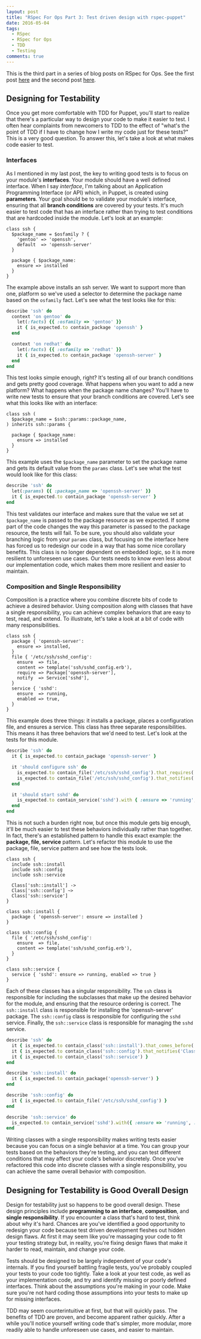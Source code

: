 ```yaml
---
layout: post
title: "RSpec For Ops Part 3: Test driven design with rspec-puppet"
date: 2016-05-04
tags:
  - RSpec
  - RSpec for Ops
  - TDD
  - Testing
comments: true
---
```


This is the third part in a series of blog posts on RSpec for Ops. See the first
post
[here](http://blog.danzil.io/2016/02/05/rspec-for-ops-part-1-essentials.html)
and the second post
[here](http://blog.danzil.io/2016/05/03/rspec-for-ops-rspec-puppet.html).

## Designing for Testability
Once you get more comfortable with TDD for Puppet, you'll start to realize that
there's a particular way to design your code to make it easier to test. I often
hear complaints from newcomers to TDD to the effect of "what's the point of TDD
if I have to change how I write my code just for these tests?" This is a very
good question. To answer this, let's take a look at what makes code easier to
test.

### Interfaces
As I mentioned in my last post, the key to writing good tests is to focus on
your module's **interfaces**. Your module should have a well defined interface.
When I say _interface_, I'm talking about an Application Programming Interface
(or API) which, in Puppet, is created using **parameters**. Your goal should be
to validate your module's interface, ensuring that all **branch conditions** are
covered by your tests. It's much easier to test code that has an interface
rather than trying to test conditions that are hardcoded inside the module.
Let's look at an example:

```puppet
class ssh {
  $package_name = $osfamily ? {
    'gentoo' => 'openssh',
    default  => 'openssh-server'
  }

  package { $package_name:
    ensure => installed
  }
}
```

The example above installs an ssh server. We want to support more than one,
platform so we've used a selector to determine the package name based on the
`osfamily` fact. Let's see what the test looks like for this:

```ruby
describe 'ssh' do
  context 'on gentoo' do
    let(:facts) {{ :osfamily => 'gentoo' }}
    it { is_expected.to contain_package 'openssh' }
  end

  context 'on redhat' do
    let(:facts) {{ :osfamily => 'redhat' }}
    it { is_expected.to contain_package 'openssh-server' }
  end
end
```

This test looks simple enough, right? It's testing all of our branch conditions
and gets pretty good coverage. What happens when you want to add a new platform?
What happens when the package name changes? You'll have to write new tests to
ensure that your branch conditions are covered. Let's see what this looks like
with an interface:

```puppet
class ssh (
  $package_name = $ssh::params::package_name,
) inherits ssh::params {

  package { $package_name:
    ensure => installed
  }
}
```

This example uses the `$package_name` parameter to set the package name and gets
its default value from the `params` class. Let's see what the test would look
like for this class:

```ruby
describe 'ssh' do
  let(:params) {{ :package_name => 'openssh-server' }}
  it { is_expected.to contain_package 'openssh-server' }
end
```

This test validates our interface and makes sure that the value we set at
`$package_name` is passed to the package resource as we expected. If some part
of the code changes the way this parameter is passed to the package resource,
the tests will fail. To be sure, you should also validate your branching logic
from your `params` class, but focusing on the interface here has forced us to
redesign our code in a way that has some nice corollary benefits. This class is
no longer dependent on embedded logic, so it is more resilient to unforeseen use
cases. Our tests needs to know even less about our implementation code, which
makes them more resilient and easier to maintain.

### Composition and Single Responsibility
Composition is a practice where you combine discrete bits of code to achieve a
desired behavior. Using composition along with classes that have a single
responsibility, you can achieve complex behaviors that are easy to test, read,
and extend. To illustrate, let's take a look at a bit of code with many
responsibilities.

```puppet
class ssh {
  package { 'openssh-server':
    ensure => installed,
  }
  file { '/etc/ssh/sshd_config':
    ensure  => file,
    content => template('ssh/sshd_config.erb'),
    require => Package['openssh-server'],
    notify  => Service['sshd'],
  }
  service { 'sshd':
    ensure  => running,
    enabled => true,
  }
}
```

This example does three things: it installs a package, places a configuration
file, and ensures a service. This class has three separate responsibilities.
This means it has three behaviors that we'd need to test. Let's look at the
tests for this module.

```ruby
describe 'ssh' do
  it { is_expected.to contain_package 'openssh-server' }

  it 'should configure ssh' do
    is_expected.to contain_file('/etc/ssh/sshd_config').that_requires('Package[openssh-server]')
    is_expected.to contain_file('/etc/ssh/sshd_config').that_notifies('Service[sshd]')
  end

  it 'should start sshd' do
    is_expected.to contain_service('sshd').with { :ensure => 'running', :enabled => true }
  end
end
```

This is not such a burden right now, but once this module gets big enough, it'll
be much easier to test these behaviors individually rather than together. In
fact, there's an established pattern to handle this exact example: the
**package, file, service** pattern. Let's refactor this module to use the
package, file, service pattern and see how the tests look.

```puppet
class ssh {
  include ssh::install
  include ssh::config
  include ssh::service

  Class['ssh::install'] ->
  Class['ssh::config'] ~>
  Class['ssh::service']
}

class ssh::install {
  package { 'openssh-server': ensure => installed }
}

class ssh::config {
  file { '/etc/ssh/sshd_config':
    ensure  => file,
    content => template('ssh/sshd_config.erb'),
  }
}

class ssh::service {
  service { 'sshd': ensure => running, enabled => true }
}
```

Each of these classes has a singular responsibility. The `ssh` class is
responsible for including the subclasses that make up the desired behavior for
the module, and ensuring that the resource ordering is correct. The
`ssh::install` class is responsible for installing the 'openssh-server' package.
The `ssh::config` class is responsible for configuring the `sshd` service.
Finally, the `ssh::service` class is responsible for managing the `sshd`
service.

```ruby
describe 'ssh' do
  it { is_expected.to contain_class('ssh::install').that_comes_before('Class[ssh::config]') }
  it { is_expected.to contain_class('ssh::config').that_notifies('Class[ssh::service]') }
  it { is_expected.to contain_class('ssh::service') }
end

describe 'ssh::install' do
  it { is_expected.to contain_package('openssh-server') }
end

describe 'ssh::config' do
  it { is_expected.to contain_file('/etc/ssh/sshd_config') }
end

describe 'ssh::service' do
  is_expected.to contain_service('sshd').with({ :ensure => 'running', :enabled => true })
end
```

Writing classes with a single responsibility makes writing tests easier because
you can focus on a single behavior at a time. You can group your tests based on
the behaviors they're testing, and you can test different conditions that may
affect your code's behavior discretely. Once you've refactored this code into
discrete classes with a single responsibility, you can achieve the same overall
behavior with composition.

## Designing for Testability is Good Overall Design
Design for testability just so happens to be good overall design. These design
principles include **programming to an interface**, **composition**, and
**single responsibility**. If you encounter a class that's hard to test, think
about why it's hard. Chances are you've identified a good opportunity to
redesign your code because test driven development fleshes out hidden design
flaws. At first it may seem like you're massaging your code to fit your testing
strategy but, in reality, you're fixing design flaws that make it harder to
read, maintain, and change your code.

Tests should be designed to be largely independent of your code's internals. If
you find yourself battling fragile tests, you've probably coupled your tests to
your code too tightly. Take a look at your test code, as well as your
implementation code, and try and identify missing or poorly defined interfaces.
Think about the assumptions you're making in your code. Make sure you're not
hard coding those assumptions into your tests to make up for missing interfaces.

TDD may seem counterintuitive at first, but that will quickly pass. The benefits
of TDD are proven, and become apparent rather quickly. After a while you'll
notice yourself writing code that's simpler, more modular, more readily able to
handle unforeseen use cases, and easier to maintain.

